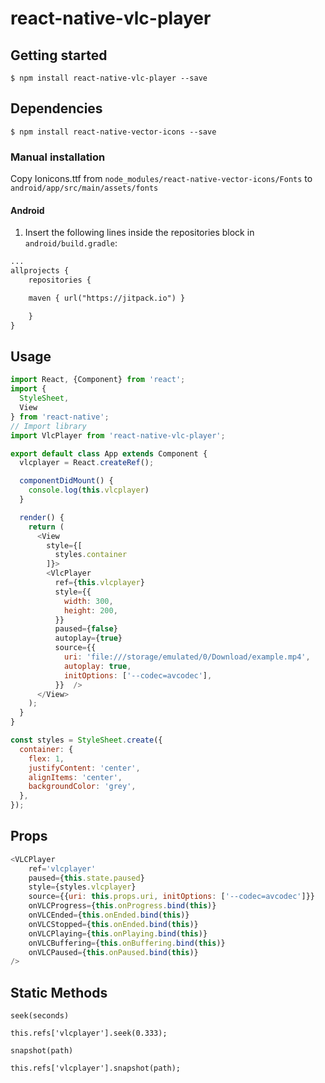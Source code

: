 # react-native-vlc-player

## Getting started

`$ npm install react-native-vlc-player --save`

## Dependencies

`$ npm install react-native-vector-icons --save`

### Manual installation

Copy Ionicons.ttf from `node_modules/react-native-vector-icons/Fonts` to `android/app/src/main/assets/fonts`


#### Android

1. Insert the following lines inside the repositories block in `android/build.gradle`:
```Diff
...
allprojects {
    repositories {

	maven { url("https://jitpack.io") }

    }
}
```


## Usage
```javascript
import React, {Component} from 'react';
import {
  StyleSheet,
  View
} from 'react-native';
// Import library
import VlcPlayer from 'react-native-vlc-player';

export default class App extends Component {
  vlcplayer = React.createRef();

  componentDidMount() {
    console.log(this.vlcplayer)
  }

  render() {
    return (
      <View
        style={[
          styles.container
        ]}>
        <VlcPlayer
          ref={this.vlcplayer}
          style={{
            width: 300,
            height: 200,
          }}
          paused={false}
          autoplay={true}
          source={{
            uri: 'file:///storage/emulated/0/Download/example.mp4',
            autoplay: true,
            initOptions: ['--codec=avcodec'],
          }}  />
      </View>
    );
  }
}

const styles = StyleSheet.create({
  container: {
    flex: 1,
    justifyContent: 'center',
    alignItems: 'center',
    backgroundColor: 'grey',
  },
});
```

## Props
```javascript
<VLCPlayer
	ref='vlcplayer'
	paused={this.state.paused}
	style={styles.vlcplayer}
	source={{uri: this.props.uri, initOptions: ['--codec=avcodec']}}
	onVLCProgress={this.onProgress.bind(this)}
	onVLCEnded={this.onEnded.bind(this)}
	onVLCStopped={this.onEnded.bind(this)}
	onVLCPlaying={this.onPlaying.bind(this)}
	onVLCBuffering={this.onBuffering.bind(this)}
	onVLCPaused={this.onPaused.bind(this)}
/>
```

## Static Methods

`seek(seconds)`

```
this.refs['vlcplayer'].seek(0.333);
```

`snapshot(path)`

```
this.refs['vlcplayer'].snapshot(path);
```
